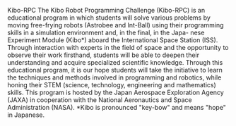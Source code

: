 Kibo-RPC
The Kibo Robot Programming Challenge (Kibo-RPC) is an educational program in which
students will solve various problems by moving free-frying robots (Astrobee and Int-Ball)
using their programming skills in a simulation environment and, in the final, in the Japa-
nese Experiment Module (Kibo*) aboard the International Space Station (ISS).
Through interaction with experts in the field of space and the opportunity to observe
their work firsthand, students will be able to deepen their understanding and acquire
specialized scientific knowledge.
Through this educational program, it is our hope students will take the initiative to learn
the techniques and methods involved in programming and robotics, while honing their
STEM (science, technology, engineering and mathematics) skills.
This program is hosted by the Japan Aerospace Exploration Agency (JAXA) in cooperation
with the National Aeronautics and Space Administration (NASA).
*Kibo is pronounced "key-bow" and means "hope" in Japanese.
